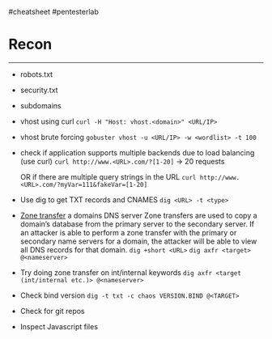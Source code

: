 #cheatsheet #pentesterlab
# Recon
---

- robots.txt
- security.txt
- subdomains
- vhost using curl
`curl -H "Host: vhost.<domain>" <URL/IP>`

- vhost brute forcing
`gobuster vhost -u <URL/IP> -w <wordlist> -t 100`

- check if application supports multiple backends due to load balancing (use curl)
	`curl http://www.<URL>.com/?[1-20]` -> 20 requests

	OR if there are multiple query strings in the URL
	`curl http://www.<URL>.com/?myVar=111&fakeVar=[1-20]`

- Use dig to get TXT records and CNAMES
`dig <URL> -t <type>`

- [Zone transfer](https://digi.ninja/projects/zonetransferme.php) a domains DNS server
Zone transfers are used to copy a domain’s database from the primary server to the secondary server. If an attacker is able to perform a zone transfer with the primary or secondary name servers for a domain, the attacker will be able to view all DNS records for that domain.
`dig +short <URL>`
`dig axfr <target> @<nameserver>`

- Try doing zone transfer on int/internal keywords
`dig axfr <target (int/internal etc.)> @<nameserver>`

- Check bind version
`dig -t txt -c chaos VERSION.BIND @<TARGET>`

- Check for git repos
- Inspect Javascript files
